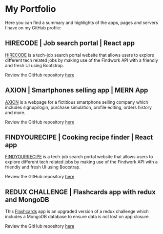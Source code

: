 
# My Portfolio

Here you can find a summary and highlights of the apps, pages and servers I have on my GitHub profile:

## HIRECODE | Job search portal | React app

[HIRECODE](https://hirecode.netlify.app/) is a tech-job search portal website that allows users to explore different tech related jobs by making use of the Findwork API with a friendly and fresh UI using Bootstrap. 

Review the GitHub repository [here](https://github.com/jes-rod/hirecode)

## AXION | Smartphones selling app | MERN App

[AXION](https://axion-jasrod.netlify.app/) is a webpage for a fictitious smartphone selling company which includes signup/login, purchase simulation, profile editing, orders history and more.

Review the GitHub repository [here](https://github.com/jes-rod/axion)

## FINDYOURECIPE | Cooking recipe finder | React app

[FINDYOURRECIPE](https://findyourrecipeapp.netlify.app/) is a tech-job search portal website that allows users to explore different tech related jobs by making use of the Findwork API with a friendly and fresh UI using Bootstrap. 

Review the GitHub repository [here](https://github.com/jes-rod/findyourrecipe)

## REDUX CHALLENGE | Flashcards app with redux and MongoDB

This [Flashcards](https://jasrod-redux-flashcards.netlify.app/) app is an upgraded version of a redux challenge which includes a MongoDB database to ensure data is not lost on app closure.

Review the GitHub repository [here](https://github.com/jes-rod/redux-flashcards-frontend)
